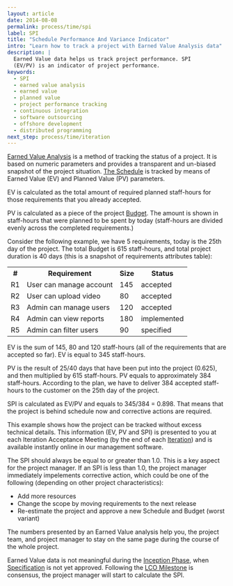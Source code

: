 ```yaml
---
layout: article
date: 2014-08-08
permalink: process/time/spi
label: SPI
title: "Schedule Performance And Variance Indicator"
intro: "Learn how to track a project with Earned Value Analysis data"
description: |
  Earned Value data helps us track project performance. SPI
  (EV/PV) is an indicator of project performance.
keywords:
  - SPI
  - earned value analysis
  - earned value
  - planned value
  - project performance tracking
  - continuous integration
  - software outsourcing
  - offshore development
  - distributed programming
next_step: process/time/iteration
---
```


[Earned Value Analysis](http://en.wikipedia.org/wiki/Earned_value_management) is a method of
tracking the status of a project. It is based on numeric parameters and provides a transparent and
un-biased snapshot of the project situation. [The Schedule](/process/time/schedule) is tracked by
means of Earned Value (EV) and Planned Value (PV) parameters.

EV is calculated as the total amount of required planned staff-hours for those requirements that you
already accepted.

PV is calculated as a piece of the project [Budget](/process/cost/budget). The amount is shown in
staff-hours that were planned to be spent by today (staff-hours are divided evenly across the
completed requirements.)

Consider the following example, we have 5 requirements, today is the 25th day of the project. The
total Budget is 615 staff-hours, and total project duration is 40 days (this is a snapshot of
requirements attributes table):

<table>
    <tr>
        <th>#</th>
        <th>Requirement</th>
        <th>Size</th>
        <th>Status</th>
    </tr>
    <tr><td>R1</td><td>User can manage account</td><td>145</td><td>accepted</td></tr>
    <tr><td>R2</td><td>User can upload video</td><td>80</td><td>accepted</td></tr>
    <tr><td>R3</td><td>Admin can manage users</td><td>120</td><td>accepted</td></tr>
    <tr><td>R4</td><td>Admin can view reports</td><td>180</td><td>implemented</td></tr>
    <tr><td>R5</td><td>Admin can filter users</td><td>90</td><td>specified</td></tr>
</table>

EV is the sum of 145, 80 and 120 staff-hours (all of the requirements that are accepted so far). EV
is equal to 345 staff-hours.

PV is the result of 25/40 days that have been put into the project (0.625), and then multiplied by
615 staff-hours. PV equals to approximately 384 staff-hours. According to the plan, we have to
deliver 384 accepted staff-hours to the customer on the 25th day of the project.

SPI is calculated as EV/PV and equals to 345/384 = 0.898. That means that the project is behind
schedule now and corrective actions are required.

This example shows how the project can be tracked without excess technical details. This information
(EV, PV and SPI) is presented to you at each Iteration Acceptance Meeting (by the end of each
[Iteration](/process/time/iteration)) and is available instantly online in our management software.

The SPI should always be equal to or greater than 1.0. This is a key aspect for the project manager.
If an SPI is less than 1.0, the project manager immediately impelements corrective action, which
could be one of the following (depending on other project characteristics):

 * Add more resources
 * Change the scope by moving requirements to the next release
 * Re-estimate the project and approve a new Schedule and Budget (worst variant)

The numbers presented by an Earned Value analysis help you, the project team, and project manager to
stay on the same page during the course of the whole project.

Earned Value data is not meaningful during the [Inception Phase](/process/time/inception), when
[Specification](/process/scope/specification) is not yet approved. Following the [LCO
Milestone](/process/time/lco) is consensus, the project manager will start to calculate the SPI.
